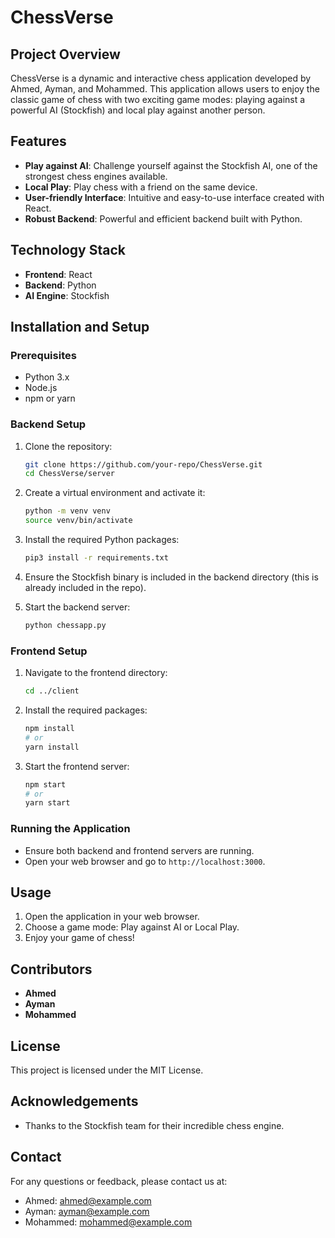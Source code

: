 # ChessVerse

## Project Overview
ChessVerse is a dynamic and interactive chess application developed by Ahmed, Ayman, and Mohammed. This application allows users to enjoy the classic game of chess with two exciting game modes: playing against a powerful AI (Stockfish) and local play against another person.

## Features
- **Play against AI**: Challenge yourself against the Stockfish AI, one of the strongest chess engines available.
- **Local Play**: Play chess with a friend on the same device.
- **User-friendly Interface**: Intuitive and easy-to-use interface created with React.
- **Robust Backend**: Powerful and efficient backend built with Python.

## Technology Stack
- **Frontend**: React
- **Backend**: Python
- **AI Engine**: Stockfish

## Installation and Setup

### Prerequisites
- Python 3.x
- Node.js
- npm or yarn

### Backend Setup
1. Clone the repository:
   ```bash
   git clone https://github.com/your-repo/ChessVerse.git
   cd ChessVerse/server
   ```

2. Create a virtual environment and activate it:
   ```bash
   python -m venv venv
   source venv/bin/activate
   ```

3. Install the required Python packages:
   ```bash
   pip3 install -r requirements.txt
   ```

4. Ensure the Stockfish binary is included in the backend directory (this is already included in the repo).

5. Start the backend server:
   ```bash
   python chessapp.py
   ```

### Frontend Setup
1. Navigate to the frontend directory:
   ```bash
   cd ../client
   ```

2. Install the required packages:
   ```bash
   npm install
   # or
   yarn install
   ```

3. Start the frontend server:
   ```bash
   npm start
   # or
   yarn start
   ```

### Running the Application
- Ensure both backend and frontend servers are running.
- Open your web browser and go to `http://localhost:3000`.

## Usage
1. Open the application in your web browser.
2. Choose a game mode: Play against AI or Local Play.
3. Enjoy your game of chess!

## Contributors
- **Ahmed**
- **Ayman**
- **Mohammed**

## License
This project is licensed under the MIT License.

## Acknowledgements
- Thanks to the Stockfish team for their incredible chess engine.

## Contact
For any questions or feedback, please contact us at:
- Ahmed: [ahmed@example.com](mailto:ahmed@example.com)
- Ayman: [ayman@example.com](mailto:ayman@example.com)
- Mohammed: [mohammed@example.com](mailto:mohammed@example.com)
